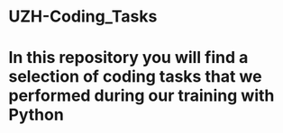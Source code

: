 # UZH-Coding_Tasks
# In this repository you will find a selection of coding tasks that we performed during our training with Python
